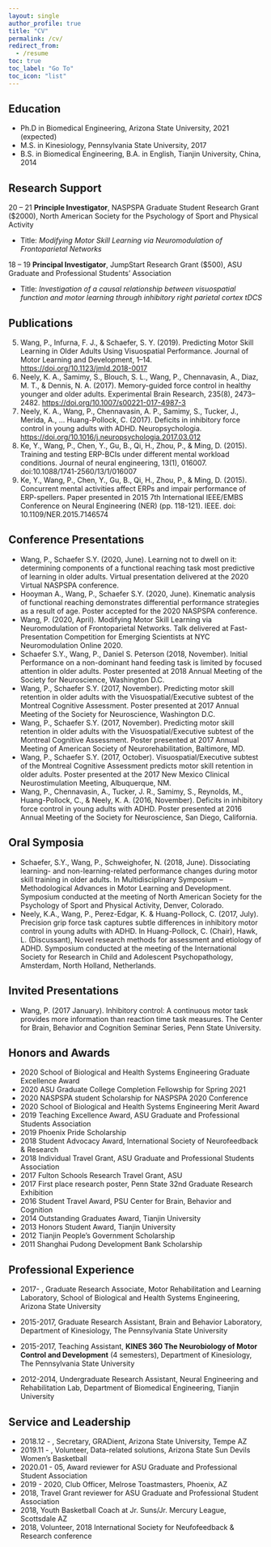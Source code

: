 ```yaml
---
layout: single
author_profile: true
title: "CV"
permalink: /cv/
redirect_from:
  - /resume
toc: true
toc_label: "Go To"
toc_icon: "list" 
---
```


## Education

* Ph.D in Biomedical Engineering, Arizona State University, 2021 (expected)
* M.S. in Kinesiology, Pennsylvania State University, 2017
* B.S. in Biomedical Engineering, B.A. in English, Tianjin University, China, 2014

## Research Support

20 – 21 **Principle Investigator**, NASPSPA Graduate Student Research Grant ($2000), North American Society for the Psychology of Sport and Physical Activity
- Title: *Modifying Motor Skill Learning via Neuromodulation of Frontoparietal Networks*

18 – 19 **Principal Investigator**, JumpStart Research Grant ($500), ASU Graduate and Professional Students’ Association 
- Title: *Investigation of a causal relationship between visuospatial function and motor learning through inhibitory right parietal cortex tDCS*

## Publications

5. Wang, P., Infurna, F. J., & Schaefer, S. Y. (2019). Predicting Motor Skill Learning in Older Adults Using Visuospatial Performance. Journal of Motor Learning and Development, 1–14. https://doi.org/10.1123/jmld.2018-0017
4. Neely, K. A., Samimy, S., Blouch, S. L., Wang, P., Chennavasin, A., Diaz, M. T., & Dennis, N. A. (2017). Memory-guided force control in healthy younger and older adults. Experimental Brain Research, 235(8), 2473–2482. https://doi.org/10.1007/s00221-017-4987-3
3. Neely, K. A., Wang, P., Chennavasin, A. P., Samimy, S., Tucker, J., Merida, A., … Huang-Pollock, C. (2017). Deficits in inhibitory force control in young adults with ADHD. Neuropsychologia. https://doi.org/10.1016/j.neuropsychologia.2017.03.012
2. Ke, Y., Wang, P., Chen, Y., Gu, B., Qi, H., Zhou, P., & Ming, D. (2015). Training and testing ERP-BCIs under different mental workload conditions. Journal of neural engineering, 13(1), 016007. doi:10.1088/1741-2560/13/1/016007
1. Ke, Y., Wang, P., Chen, Y., Gu, B., Qi, H., Zhou, P., & Ming, D. (2015). Concurrent mental activities affect ERPs and impair performance of ERP-spellers. Paper presented in 2015 7th International IEEE/EMBS Conference on Neural Engineering (NER) (pp. 118-121). IEEE. doi: 10.1109/NER.2015.7146574

## Conference Presentations

- Wang, P., Schaefer S.Y. (2020, June). Learning not to dwell on it: determining components of a functional reaching task most predictive of learning in older adults. Virtual presentation delivered at the 2020 Virtual NASPSPA conference. 
- Hooyman A., Wang, P., Schaefer S.Y. (2020, June). Kinematic analysis of functional reaching demonstrates differential performance strategies as a result of age. Poster accepted for the 2020 NASPSPA conference.
- Wang, P. (2020, April). Modifying Motor Skill Learning via Neuromodulation of Frontoparietal Networks. Talk delivered at Fast-Presentation Competition for Emerging Scientists at NYC Neuromodulation Online 2020.
- Schaefer S.Y., Wang, P., Daniel S. Peterson (2018, November). Initial Performance on a non-dominant hand feeding task is limited by focused attention in older adults. Poster presented at 2018 Annual Meeting of the Society for Neuroscience, Washington D.C.
- Wang, P., Schaefer S.Y. (2017, November). Predicting motor skill retention in older adults with the Visuospatial/Executive subtest of the Montreal Cognitive Assessment. Poster presented at 2017 Annual Meeting of the Society for Neuroscience, Washington D.C.
- Wang, P., Schaefer S.Y. (2017, November). Predicting motor skill retention in older adults with the Visuospatial/Executive subtest of the Montreal Cognitive Assessment. Poster presented at 2017 Annual Meeting of American Society of Neurorehabilitation, Baltimore, MD.
- Wang, P., Schaefer S.Y. (2017, October). Visuospatial/Executive subtest of the Montreal Cognitive Assessment predicts motor skill retention in older adults. Poster presented at the 2017 New Mexico Clinical Neurostimulation Meeting, Albuquerque, NM.
- Wang, P., Chennavasin, A., Tucker, J. R., Samimy, S., Reynolds, M., Huang-Pollock, C., & Neely, K. A. (2016, November). Deficits in inhibitory force control in young adults with ADHD. Poster presented at 2016 Annual Meeting of the Society for Neuroscience, San Diego, California.

## Oral Symposia 

- Schaefer, S.Y., Wang, P., Schweighofer, N. (2018, June). Dissociating learning- and non-learning-related performance changes during motor skill training in older adults. In Multidisciplinary Symposium – Methodological Advances in Motor Learning and Development. Symposium conducted at the meeting of North American Society for the Psychology of Sport and Physical Activity, Denver, Colorado. 
- Neely, K.A., Wang, P., Perez-Edgar, K. & Huang-Pollock, C. (2017, July). Precision grip force task captures subtle differences in inhibitory motor control in young adults with ADHD. In Huang-Pollock, C. (Chair), Hawk, L. (Discussant), Novel research methods for assessment and etiology of ADHD. Symposium conducted at the meeting of the International Society for Research in Child and Adolescent Psychopathology, Amsterdam, North Holland, Netherlands.

## Invited Presentations

- Wang, P. (2017 January). Inhibitory control: A continuous motor task provides more information than reaction time task measures. The Center for Brain, Behavior and Cognition Seminar Series, Penn State University.

## Honors and Awards

- 2020      School of Biological and Health Systems Engineering Graduate Excellence Award
- 2020      ASU Graduate College Completion Fellowship for Spring 2021
- 2020      NASPSPA student Scholarship for NASPSPA 2020 Conference
- 2020      School of Biological and Health Systems Engineering Merit Award
- 2019      Teaching Excellence Award, ASU Graduate and Professional Students Association 
- 2019      Phoenix Pride Scholarship
- 2018      Student Advocacy Award, International Society of Neurofeedback & Research
- 2018      Individual Travel Grant, ASU Graduate and Professional Students Association 
- 2017      Fulton Schools Research Travel Grant, ASU
- 2017      First place research poster, Penn State 32nd Graduate Research Exhibition
- 2016      Student Travel Award, PSU Center for Brain, Behavior and Cognition 
- 2014      Outstanding Graduates Award, Tianjin University
- 2013      Honors Student Award, Tianjin University
- 2012      Tianjin People’s Government Scholarship
- 2011      Shanghai Pudong Development Bank Scholarship 

## Professional Experience
- 2017- , Graduate Research Associate, Motor Rehabilitation and Learning Laboratory, School of Biological and Health Systems Engineering, Arizona State University

- 2015-2017, Graduate Research Assistant, Brain and Behavior Laboratory, Department of Kinesiology, The Pennsylvania State University

- 2015-2017, Teaching Assistant, **KINES 360 The Neurobiology of Motor Control and Development** (4 semesters), Department of Kinesiology, The Pennsylvania State University

- 2012-2014, Undergraduate Research Assistant, Neural Engineering and Rehabilitation Lab, Department of Biomedical Engineering, Tianjin University

## Service and Leadership

- 2018.12 - , Secretary, GRADient, Arizona State University, Tempe AZ
- 2019.11 - , Volunteer, Data-related solutions, Arizona State Sun Devils Women’s Basketball
- 2020.01 - 05, Award reviewer for ASU Graduate and Professional Student Association
- 2019 - 2020, Club Officer, Melrose Toastmasters, Phoenix, AZ
- 2018, Travel Grant reviewer for ASU Graduate and Professional Student Association
- 2018, Youth Basketball Coach at Jr. Suns/Jr. Mercury League, Scottsdale AZ
- 2018, Volunteer, 2018 International Society for Neufofeedback & Research conference
